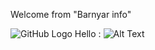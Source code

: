Welcome from "Barnyar info"

![GitHub Logo](https://user-images.githubusercontent.com/61822567/78558490-a5992400-7838-11ea-9239-dbd46e69535c.png)
Hello : ![Alt Text](url)
